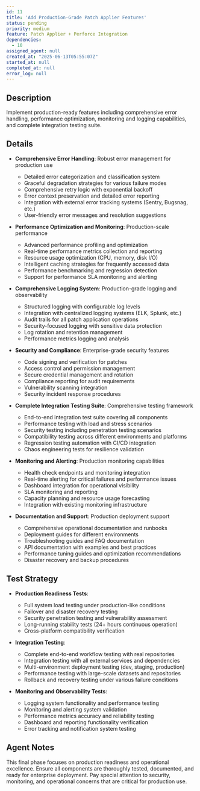 ```yaml
---
id: 11
title: 'Add Production-Grade Patch Applier Features'
status: pending
priority: medium
feature: Patch Applier + Perforce Integration
dependencies:
  - 10
assigned_agent: null
created_at: "2025-06-13T05:55:07Z"
started_at: null
completed_at: null
error_log: null
---
```


## Description

Implement production-ready features including comprehensive error handling, performance optimization, monitoring and logging capabilities, and complete integration testing suite.

## Details

- **Comprehensive Error Handling**: Robust error management for production use
  - Detailed error categorization and classification system
  - Graceful degradation strategies for various failure modes
  - Comprehensive retry logic with exponential backoff
  - Error context preservation and detailed error reporting
  - Integration with external error tracking systems (Sentry, Bugsnag, etc.)
  - User-friendly error messages and resolution suggestions

- **Performance Optimization and Monitoring**: Production-scale performance
  - Advanced performance profiling and optimization
  - Real-time performance metrics collection and reporting
  - Resource usage optimization (CPU, memory, disk I/O)
  - Intelligent caching strategies for frequently accessed data
  - Performance benchmarking and regression detection
  - Support for performance SLA monitoring and alerting

- **Comprehensive Logging System**: Production-grade logging and observability
  - Structured logging with configurable log levels
  - Integration with centralized logging systems (ELK, Splunk, etc.)
  - Audit trails for all patch application operations
  - Security-focused logging with sensitive data protection
  - Log rotation and retention management
  - Performance metrics logging and analysis

- **Security and Compliance**: Enterprise-grade security features
  - Code signing and verification for patches
  - Access control and permission management
  - Secure credential management and rotation
  - Compliance reporting for audit requirements
  - Vulnerability scanning integration
  - Security incident response procedures

- **Complete Integration Testing Suite**: Comprehensive testing framework
  - End-to-end integration test suite covering all components
  - Performance testing with load and stress scenarios
  - Security testing including penetration testing scenarios
  - Compatibility testing across different environments and platforms
  - Regression testing automation with CI/CD integration
  - Chaos engineering tests for resilience validation

- **Monitoring and Alerting**: Production monitoring capabilities
  - Health check endpoints and monitoring integration
  - Real-time alerting for critical failures and performance issues
  - Dashboard integration for operational visibility
  - SLA monitoring and reporting
  - Capacity planning and resource usage forecasting
  - Integration with existing monitoring infrastructure

- **Documentation and Support**: Production deployment support
  - Comprehensive operational documentation and runbooks
  - Deployment guides for different environments
  - Troubleshooting guides and FAQ documentation
  - API documentation with examples and best practices
  - Performance tuning guides and optimization recommendations
  - Disaster recovery and backup procedures

## Test Strategy

- **Production Readiness Tests**:
  - Full system load testing under production-like conditions
  - Failover and disaster recovery testing
  - Security penetration testing and vulnerability assessment
  - Long-running stability tests (24+ hours continuous operation)
  - Cross-platform compatibility verification

- **Integration Testing**:
  - Complete end-to-end workflow testing with real repositories
  - Integration testing with all external services and dependencies
  - Multi-environment deployment testing (dev, staging, production)
  - Performance testing with large-scale datasets and repositories
  - Rollback and recovery testing under various failure conditions

- **Monitoring and Observability Tests**:
  - Logging system functionality and performance testing
  - Monitoring and alerting system validation
  - Performance metrics accuracy and reliability testing
  - Dashboard and reporting functionality verification
  - Error tracking and notification system testing

## Agent Notes

This final phase focuses on production readiness and operational excellence. Ensure all components are thoroughly tested, documented, and ready for enterprise deployment. Pay special attention to security, monitoring, and operational concerns that are critical for production use. 